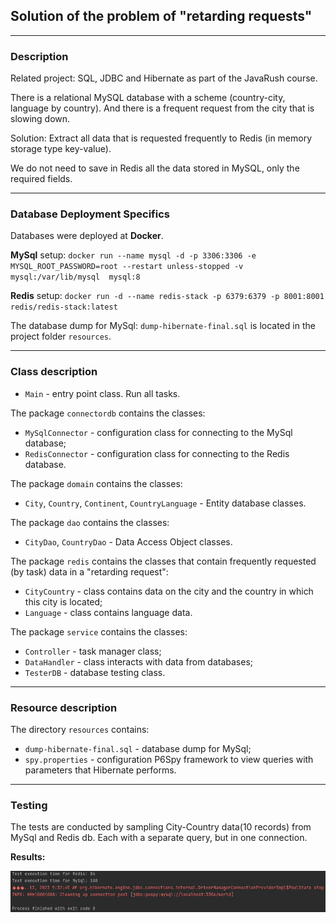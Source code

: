 ## Solution of the problem of "retarding requests"

---

### Description
Related project: SQL, JDBC and Hibernate as part of the JavaRush course.

There is a relational MySQL database with a scheme (country-city, language by country). And there is a frequent request 
from the city that is slowing down.

Solution: Extract all data that is requested frequently to Redis (in memory storage type key-value).

We do not need to save in Redis all the data stored in MySQL, only the required fields.

---

### Database Deployment Specifics
Databases were deployed at **Docker**.

**MySql** setup:
`docker run --name mysql -d -p 3306:3306 -e MYSQL_ROOT_PASSWORD=root --restart unless-stopped -v mysql:/var/lib/mysql 
mysql:8`

**Redis** setup:
`docker run -d --name redis-stack -p 6379:6379 -p 8001:8001 redis/redis-stack:latest`

The database dump for MySql: `dump-hibernate-final.sql` is located in the project folder `resources`.

---

### Class description
- `Main` - entry point class. Run all tasks. 

The package `connectordb` contains the classes:
- `MySqlConnector` - configuration class for connecting to the MySql database;
- `RedisConnector` - configuration class for connecting to the Redis database.

The package `domain` contains the classes:
- `City`, `Country`, `Continent`, `CountryLanguage` - Entity database classes.

The package `dao` contains the classes:
- `CityDao`, `CountryDao` - Data Access Object classes.

The package `redis` contains the classes that contain frequently requested (by task) data in a "retarding request":
- `CityCountry` - class contains data on the city and the country in which this city is located;
- `Language` - class contains language data.

The package `service` contains the classes:
- `Controller` - task manager class;
- `DataHandler` - class interacts with data from databases;
- `TesterDB` - database testing class. 

___

### Resource description
The directory `resources` contains:
- `dump-hibernate-final.sql` - database dump for MySql;
- `spy.properties` - configuration P6Spy framework to view queries with parameters that Hibernate performs.

---

### Testing
The tests are conducted by sampling City-Country data(10 records) from MySql and Redis db. Each with a separate query, 
but in one connection.

**Results:**

![](dist/screenshots/testscreen.JPG)
